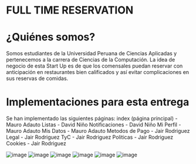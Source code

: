 # FULL TIME RESERVATION 

# ¿Quiénes somos?
Somos estudiantes de la Universidad Peruana de Ciencias Aplicadas y pertenecemos a la carrera de Ciencias de la Computación. La idea de negocio de esta Start Up es de que los comensales puedan reservar con anticipación en restaurantes bien calificados y así evitar complicaciones en sus reservas de comidas.

# Implementaciones para esta entrega
Se han implementado las siguientes páginas:
index (página principal) - Mauro Adauto
Listas - David Niño
Notificaciones - David Niño
Mi Perfil - Mauro Adauto
Mis Datos - Mauro Adauto
Metodos de Pago - Jair Rodriguez
Legal - Jair Rodriguez
TyC - Jair Rodriguez
Politicas - Jair Rodriguez
Cookies - Jair Rodriguez

![image](https://user-images.githubusercontent.com/85711851/197451929-e48d2f00-8050-4d66-a9f2-cd1f9ebba84b.png)
![image](https://user-images.githubusercontent.com/85711851/197451703-3a26ca35-eb99-4a95-ba7b-2e2838b840ae.png)
![image](https://user-images.githubusercontent.com/85711851/197451763-7792d3bc-cc93-4276-8968-82fae4eeab4a.png)
![image](https://user-images.githubusercontent.com/85711851/197451786-f4aa8d84-2bc0-4a4b-8c68-312ef1634206.png)
![image](https://user-images.githubusercontent.com/85711851/197451814-ec140d72-82c1-4845-9b6d-b6c2d2fff4aa.png)
![image](https://user-images.githubusercontent.com/85711851/197451850-f22563d5-0d61-4394-9a36-8396a4243256.png)
